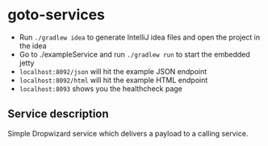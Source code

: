 # goto-services

* Run `./gradlew idea` to generate IntelliJ idea files and open the project in the idea
* Go to ./exampleService and run `./gradlew run` to start the embedded jetty
* `localhost:8092/json` will hit the example JSON endpoint
* `localhost:8092/html` will hit the example HTML endpoint
* `localhost:8093` shows you the healthcheck page

## Service description

Simple Dropwizard service which delivers a payload to a calling service.
